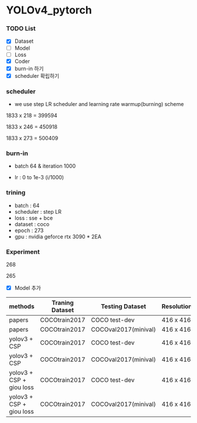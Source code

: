 # YOLOv4_pytorch

### TODO List

- [x] Dataset
- [ ] Model
- [ ] Loss
- [X] Coder
- [x] burn-in 하기
- [x] scheduler 확립하기
 
 ### scheduler

- we use step LR scheduler and learning rate warmup(burning) scheme 

1833 x 218 = 399594

1833 x 246 = 450918

1833 x 273 = 500409

### burn-in

- batch 64 & iteration 1000

- lr : 0 to 1e-3 (i/1000)

### trining

- batch : 64
- scheduler : step LR
- loss : sse + bce
- dataset : coco
- epoch : 273
- gpu : nvidia geforce rtx 3090 * 2EA
 
### Experiment

268

265

- [x] Model 추가

|methods                   | Traning Dataset        |    Testing Dataset     | Resolution | AP      |AP50   |AP75    | Time | Fps  |
|--------------------------|------------------------| ---------------------- | ---------- | ------- |-------|--------|:----:| ---- |
|papers                    | COCOtrain2017          |  COCO test-dev         | 416 x 416  |  31.0   |55.3   |34.4    |29    |34.48 |
|papers                    | COCOtrain2017          |  COCOval2017(minival)  | 416 x 416  |  -      |-      |-       |-     |-     |
|yolov3 + CSP              | COCOtrain2017          |  COCO test-dev         | 416 x 416  |- |-   |-|-|- |
|yolov3 + CSP              | COCOtrain2017          |  COCOval2017(minival)  | 416 x 416  |**38.0** |59.9  |40.8   |||
|yolov3 + CSP + giou loss  | COCOtrain2017          |  COCO test-dev         | 416 x 416  |? |? |?  |||
|yolov3 + CSP + giou loss  | COCOtrain2017          |  COCOval2017(minival)  | 416 x 416  |? |? |?   |||




